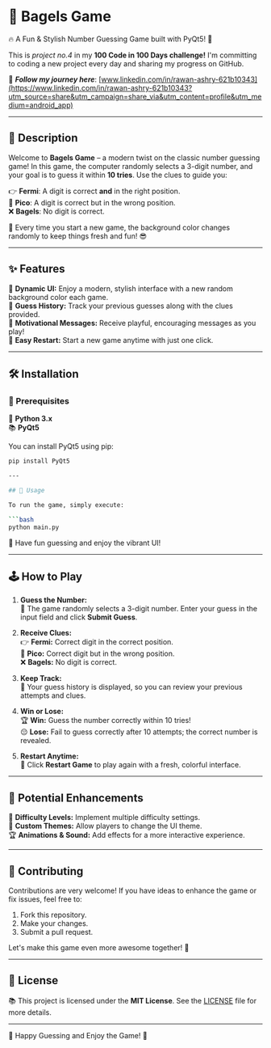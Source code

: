 # 🎲 Bagels Game

🔥 A Fun & Stylish Number Guessing Game built with PyQt5! 🚀

This is *project no.4* in my **100 Code in 100 Days challenge!** I'm committing to coding a new project every day and sharing my progress on GitHub.

📌 ***Follow my journey here***: [www.linkedin.com/in/rawan-ashry-621b10343](https://www.linkedin.com/in/rawan-ashry-621b10343?utm_source=share&utm_campaign=share_via&utm_content=profile&utm_medium=android_app)

---

## 📌 Description

Welcome to **Bagels Game** – a modern twist on the classic number guessing game! In this game, the computer randomly selects a 3-digit number, and your goal is to guess it within **10 tries**. Use the clues to guide you:

👉 **Fermi**: A digit is correct **and** in the right position.  
🔄 **Pico**: A digit is correct but in the wrong position.  
❌ **Bagels**: No digit is correct.  

🎨 Every time you start a new game, the background color changes randomly to keep things fresh and fun! 😎

---

## ✨ Features

🌟 **Dynamic UI:** Enjoy a modern, stylish interface with a new random background color each game.  
📝 **Guess History:** Track your previous guesses along with the clues provided.  
🚀 **Motivational Messages:** Receive playful, encouraging messages as you play!  
🔄 **Easy Restart:** Start a new game anytime with just one click.  

---

## 🛠️ Installation

### 📌 Prerequisites

🔢 **Python 3.x**  
📚 **PyQt5**  

You can install PyQt5 using pip:

```bash
pip install PyQt5

---

## 🚀 Usage

To run the game, simply execute:

```bash
python main.py
```

🎉 Have fun guessing and enjoy the vibrant UI!

---

## 🕹️ How to Play

1. **Guess the Number:**  
   🔢 The game randomly selects a 3-digit number. Enter your guess in the input field and click **Submit Guess**.

2. **Receive Clues:**  
   👉 **Fermi:** Correct digit in the correct position.  
   🔄 **Pico:** Correct digit but in the wrong position.  
   ❌ **Bagels:** No digit is correct.  

3. **Keep Track:**  
   📃 Your guess history is displayed, so you can review your previous attempts and clues.

4. **Win or Lose:**  
   🏆 **Win:** Guess the number correctly within 10 tries!  
   😔 **Lose:** Fail to guess correctly after 10 attempts; the correct number is revealed.  

5. **Restart Anytime:**  
   🌈 Click **Restart Game** to play again with a fresh, colorful interface.

---

## 🔧 Potential Enhancements

🚀 **Difficulty Levels:** Implement multiple difficulty settings.  
🎨 **Custom Themes:** Allow players to change the UI theme.  
🏆 **Animations & Sound:** Add effects for a more interactive experience.  

---

## 🤝 Contributing

Contributions are very welcome! If you have ideas to enhance the game or fix issues, feel free to:

1. Fork this repository.  
2. Make your changes.  
3. Submit a pull request.  

Let's make this game even more awesome together! 🎯

---

## 📜 License

📚 This project is licensed under the **MIT License**. See the [LICENSE](LICENSE) file for more details.

---

🎉 Happy Guessing and Enjoy the Game! 🤩
